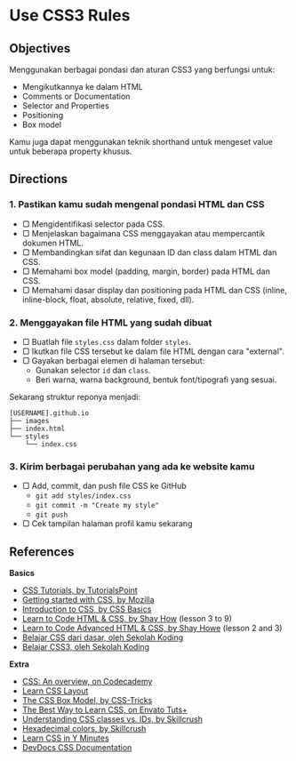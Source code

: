 # Use CSS3 Rules

## Objectives

Menggunakan berbagai pondasi dan aturan CSS3 yang berfungsi untuk:

- Mengikutkannya ke dalam HTML
- Comments or Documentation
- Selector and Properties
- Positioning
- Box model

Kamu juga dapat menggunakan teknik shorthand untuk mengeset value untuk beberapa property khusus.

## Directions

### 1. Pastikan kamu sudah mengenal pondasi HTML dan CSS

- ▢ Mengidentifikasi selector pada CSS.
- ▢ Menjelaskan bagaimana CSS menggayakan atau mempercantik dokumen HTML.
- ▢ Membandingkan sifat dan kegunaan ID dan class dalam HTML dan CSS.
- ▢ Memahami box model (padding, margin, border) pada HTML dan CSS.
- ▢ Memahami dasar display dan positioning pada HTML dan CSS (inline, inline-block, float, absolute, relative, fixed, dll).

### 2. Menggayakan file HTML yang sudah dibuat

- ▢ Buatlah file `styles.css` dalam folder `styles`.
- ▢ Ikutkan file CSS tersebut ke dalam file HTML dengan cara "external".
- ▢ Gayakan berbagai elemen di halaman tersebut:
  - Gunakan selector `id` dan `class`.
  - Beri warna, warna background, bentuk font/tipografi yang sesuai.

Sekarang struktur reponya menjadi:

```
[USERNAME].github.io
├── images
├── index.html
└── styles
    └── index.css
```

### 3. Kirim berbagai perubahan yang ada ke website kamu

- ▢ Add, commit, dan push file CSS ke GitHub
  - `git add styles/index.css`
  - `git commit -m "Create my style"`
  - `git push`
- ▢ Cek tampilan halaman profil kamu sekarang

## References

**Basics**

- [CSS Tutorials, by TutorialsPoint](http://tutorialspoint.com/css)
- [Getting started with CSS, by Mozilla](https://developer.mozilla.org/en-US/docs/Web/Guide/CSS/Getting_started)
- [Introduction to CSS, by CSS Basics](http://cssbasics.com/introduction-to-css)
- [Learn to Code HTML & CSS, by Shay How](http://learn.shayhowe.com/html-css/getting-to-know-css) (lesson 3 to 9)
- [Learn to Code Advanced HTML & CSS, by Shay Howe](http://learn.shayhowe.com/advanced-html-css/detailed-css-positioning) (lesson 2 and 3)
- [Belajar CSS dari dasar, oleh Sekolah Koding](http://www.sekolahkoding.com/kelas/belajar-css-dari-dasar)
- [Belajar CSS3, oleh Sekolah Koding](http://www.sekolahkoding.com/kelas/belajar-css3)

**Extra**

- [CSS: An overview, on Codecademy](https://www.codecademy.com/courses/web-beginner-en-TlhFi)
- [Learn CSS Layout](http://learnlayout.com)
- [The CSS Box Model, by CSS-Tricks](https://css-tricks.com/the-css-box-model)
- [The Best Way to Learn CSS, on Envato Tuts+](http://webdesign.tutsplus.com/tutorials/the-best-way-to-learn-css--webdesign-11906)
- [Understanding CSS classes vs. IDs, by Skillcrush](http://skillcrush.com/2013/01/28/understanding-css-classes-vs-ids)
- [Hexadecimal colors, by Skillcrush](http://skillcrush.com/2012/05/07/hexadecimal)
- [Learn CSS in Y Minutes](https://learnxinyminutes.com/docs/css)
- [DevDocs CSS Documentation](http://devdocs.io/css)
